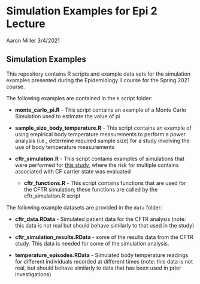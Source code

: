 Simulation Examples for Epi 2 Lecture
================
Aaron Miller
3/4/2021

## Simulation Examples

This repository contains R scripts and example data sets for the
simulation examples presented during the Epidemiology II course for the
Spring 2021 course.

The following examples are contained in the `R` script folder:

-   **monte\_carlo\_pi.R** - This script contains an example of a Monte
    Carlo Simulation used to estimate the value of pi

-   **sample\_size\_body\_temperature.R** - This script contains an
    example of using empirical body temperature measurements to perform
    a power analysis (i.e., determine required sample size) for a study
    involving the use of body temperature measurements

-   **cftr\_simulation.R** - This script contains examples of
    simulations that were performed for [this
    study](https://www.pnas.org/content/117/3/1621), where the risk for
    multiple contains associated with CF carrier state was evaluated

    -   **cftr\_functions.R** - This script contains functions that are
        used for the CFTR simulation; these functions are called by the
        cftr\_simulation.R script

The following example datasets are provided in the `data` folder:

-   **cftr\_data.RData** - Simulated patient data for the CFTR analysis
    (note: this data is not real but should behave similarly to that
    used in the study)

-   **cftr\_simulation\_results.RData** - some of the results data from
    the CFTR study. This data is needed for some of the simulation
    analysis.

-   **temperature\_episodes.RData** - Simulated body temperature
    readings for different individuals recorded at different times
    (note: this data is not real, but should behave similarly to data
    that has been used in prior investigations)
